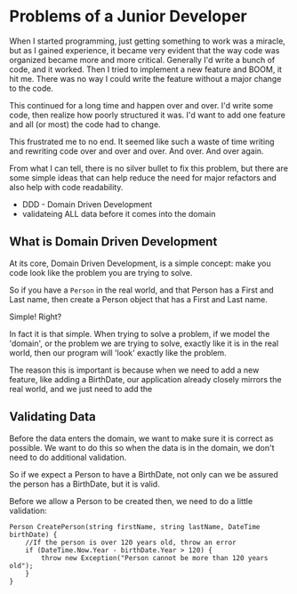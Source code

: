 # Problems of a Junior Developer

When I started programming, just getting something to work was a miracle, but as I gained experience, it became very evident that the way code was organized became more and more critical. Generally I'd write a bunch of code, and it worked. Then I tried to implement a new feature and BOOM, it hit me. There was no way I could write the feature without a major change to the code. 

This continued for a long time and happen over and over. I'd write some code, then realize how poorly structured it was. I'd want to add one feature and all (or most) the code had to change. 

This frustrated me to no end. It seemed like such a waste of time writing and rewriting code over and over and over. And over. And over again.

From what I can tell, there is no silver bullet to fix this problem, but there are some simple ideas that can help reduce the need for major refactors and also help with code readability.

* DDD - Domain Driven Development
* validateing ALL data before it comes into the domain

## What is Domain Driven Development

At its core, Domain Driven Development, is a simple concept: make you code look like the problem you are trying to solve.

So if you have a `Person` in the real world, and that Person has a First and Last name, then create a Person object that has a First and Last name.

Simple! Right?

In fact it is that simple. When trying to solve a problem, if we model the 'domain', or the problem we are trying to solve, exactly like it is in the real world, then our program will 'look' exactly like the problem.

The reason this is important is because when we need to add a new feature, like adding a BirthDate, our application already closely mirrors the real world, and we just need to add the 


## Validating Data

Before the data enters the domain, we want to make sure it is correct as possible. We want to do this so when the data is in the domain, we don't need to do additional validation.

So if we expect a Person to have a BirthDate, not only can we be assured the person has a BirthDate, but it is valid. 

Before we allow a Person to be created then, we need to do a little validation:

```
Person CreatePerson(string firstName, string lastName, DateTime birthDate) {
	//If the person is over 120 years old, throw an error
	if (DateTime.Now.Year - birthDate.Year > 120) {
		throw new Exception("Person cannot be more than 120 years old");
	}
}
```

